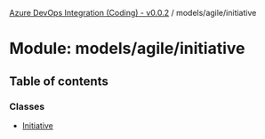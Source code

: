 [Azure DevOps Integration (Coding) - v0.0.2](../README.md) / models/agile/initiative

# Module: models/agile/initiative

## Table of contents

### Classes

- [Initiative](../classes/models_agile_initiative.Initiative.md)
